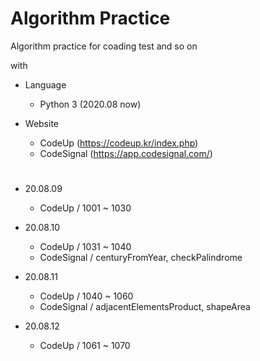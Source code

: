 # Algorithm Practice

Algorithm practice for coading test and so on

with

- Language  
  - Python 3 (2020.08 now)
  
- Website
  - CodeUp (https://codeup.kr/index.php)
  - CodeSignal (https://app.codesignal.com/)

# 

- 20.08.09
	- CodeUp / 1001 ~ 1030

- 20.08.10
	- CodeUp / 1031 ~ 1040
	- CodeSignal / centuryFromYear, checkPalindrome

- 20.08.11
	- CodeUp / 1040 ~ 1060
	- CodeSignal / adjacentElementsProduct, shapeArea

- 20.08.12
	- CodeUp / 1061 ~ 1070
